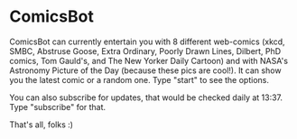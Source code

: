# ComicsBot

ComicsBot can currently entertain you with 8 different web-comics (xkcd, SMBC, Abstruse Goose, Extra Ordinary, Poorly Drawn Lines, Dilbert, PhD comics, Tom Gauld's, and The New Yorker Daily Cartoon) and with NASA's Astronomy Picture of the Day (because these pics are cool!).
It can show you the latest comic or a random one.
Type "start" to see the options.

You can also subscribe for updates, that would be checked daily at 13:37.
Type "subscribe" for that.

That's all, folks :)
